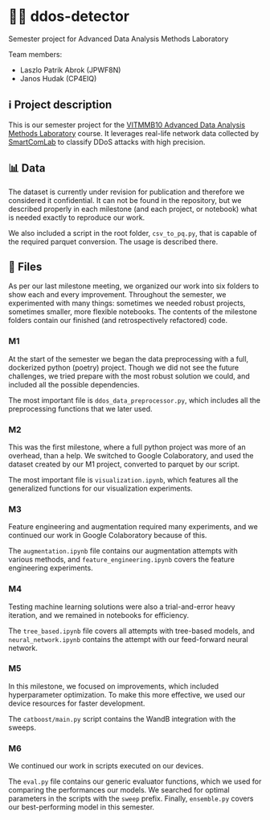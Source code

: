 # 🚨🤖 ddos-detector
Semester project for Advanced Data Analysis Methods Laboratory

Team members: 

- Laszlo Patrik Abrok (JPWF8N)
- Janos Hudak (CP4EIQ)

## ℹ️ Project description

This is our semester project for the [VITMMB10 Advanced Data Analysis Methods Laboratory](https://portal.vik.bme.hu/kepzes/targyak/VITMMB10/en/) course. It leverages real-life network data collected by [SmartComLab](https://smartcomlab.tmit.bme.hu/) to classify DDoS attacks with high precision.

## 📊 Data 

The dataset is currently under revision for publication and therefore we considered it confidential. It can not be found in the repository, but we described properly in each milestone (and each project, or notebook) what is needed exactly to reproduce our work.

We also included a script in the root folder, `csv_to_pq.py`, that is capable of the required parquet conversion. The usage is described there.

## 📁 Files

As per our last milestone meeting, we organized our work into six folders to show each and every improvement. Throughout the semester, we experimented with many things: sometimes we needed robust projects, sometimes smaller, more flexible notebooks. The contents of the milestone folders contain our finished (and retrospectively refactored) code.

### M1

At the start of the semester we began the data preprocessing with a full, dockerized python (poetry) project. Though we did not see the future challenges, we tried prepare with the most robust solution we could, and included all the possible dependencies.

The most important file is `ddos_data_preprocessor.py`, which includes all the preprocessing functions that we later used.

### M2 

This was the first milestone, where a full python project was more of an overhead, than a help. We switched to Google Colaboratory, and used the dataset created by our M1 project, converted to parquet by our script. 

The most important file is `visualization.ipynb`, which features all the generalized functions for our visualization experiments.

### M3

Feature engineering and augmentation required many experiments, and we continued our work in Google Colaboratory because of this.

The `augmentation.ipynb` file contains our augmentation attempts with various methods, and `feature_engineering.ipynb` covers the feature engineering experiments.

### M4 

Testing machine learning solutions were also a trial-and-error heavy iteration, and we remained in notebooks for efficiency. 

The `tree_based.ipynb` file covers all attempts with tree-based models, and `neural_network.ipynb` contains the attempt with our feed-forward neural network.

### M5 

In this milestone, we focused on improvements, which included hyperparameter optimization. To make this more effective, we used our device resources for faster development. 

The `catboost/main.py` script contains the WandB integration with the sweeps. 

### M6

We continued our work in scripts executed on our devices. 

The `eval.py` file contains our generic evaluator functions, which we used for comparing the performances our models. We searched for optimal parameters in the scripts with the `sweep` prefix. Finally, `ensemble.py` covers our best-performing model in this semester.
